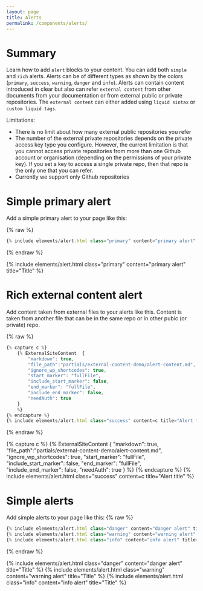 ```yaml
---
layout: page
title: Alerts
permalink: /components/alerts/
---
```


# Summary
Learn how to add `alert` blocks to your content. You can add both `simple` and `rich` alerts. Alerts can be of different types as shown by the colors (`primary`, `success`, `warning`, `danger` and `info`). Alerts can contain content introduced in clear but also can refer `external content` from other documents from your documentation or from external public or private repositories. The `external content` can either added using `liquid sintax` or `custom liquid tags`.

Limitations: 
- There is no limit about how many external public repositories you refer
- The number of the external private repositories depends on the private access key type you configure. However, the current limitation is that you cannot access private repositories from more than one Github account or organisation (depending on the permissions of your private key). If you set a key to access a single private repo, then that repo is the only one that you can refer.
- Currently we support only Github repositories


# Simple primary alert
Add a simple primary alert to your page like this:

{% raw %}
```javascript
{% include elements/alert.html class="primary" content="primary alert" title="Title" %}
```
{% endraw %}

{% include elements/alert.html class="primary" content="primary alert" title="Title" %}

# Rich external content alert
Add content taken from external files to your alerts like this. Content is taken from another file that can be in the same repo or in other pubic (or private) repo.

{% raw %}
```javascript
{% capture c %}
    {% ExternalSiteContent  {
        "markdown": true,
        "file_path":"partials/external-content-demo/alert-content.md", 
        "ignore_wp_shortcodes": true, 
        "start_marker": "fullFile", 
        "include_start_marker": false,
        "end_marker": "fullFile",
        "include_end_marker": false,
        "needAuth": true 
    } 
    %}
{% endcapture %}
{% include elements/alert.html class="success" content=c title="Alert title" %}
```
{% endraw %}

{% capture c %}
  {% ExternalSiteContent  {
        "markdown": true,
        "file_path":"partials/external-content-demo/alert-content.md", 
        "ignore_wp_shortcodes": true, 
        "start_marker": "fullFile", 
        "include_start_marker": false,
        "end_marker": "fullFile",
        "include_end_marker": false,
        "needAuth": true 
    } 
  %}
{% endcapture %}
{% include elements/alert.html class="success" content=c title="Alert title" %}

# Simple alerts
Add simple alerts to your page like this:
{% raw %}
```javascript
{% include elements/alert.html class="danger" content="danger alert" title="Title" %}
{% include elements/alert.html class="warning" content="warning alert" title="Title" %}
{% include elements/alert.html class="info" content="info alert" title="Title" %}
```
{% endraw %}

{% include elements/alert.html class="danger" content="danger alert" title="Title" %}
{% include elements/alert.html class="warning" content="warning alert" title="Title" %}
{% include elements/alert.html class="info" content="info alert" title="Title" %}